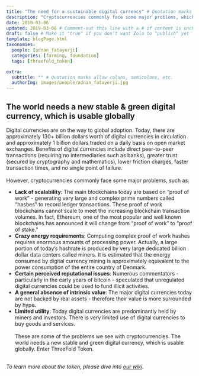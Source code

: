 ```yaml
---
title: "The need for a sustainable digital currency" # Quotation marks allow colons, semicolons, etc.
description: "Cryptocurrencies commonly face some major problems, which can be solved." # Quotation marks allow colons, semicolons, etc.
date: 2019-03-06
updated: 2019-03-06 # Comment-out this line with a # if content is unchanged
draft: false # Make it "true" if you don't want Zola to "publish" yet
template: blogPage.html
taxonomies:
  people: [adnan_fatayerji]
  categories: [farming, foundation]
  tags: [threefold_token]

extra:
  subtitle: "" # Quotation marks allow colons, semicolons, etc.
  authorImg: images/people/adnan_fatayerji.jpg
---
```


## The world needs a new stable & green digital currency, which is usable globally

Digital currencies are on the way to global adoption. Today, there are approximately 130+ billion dollars worth of digital currencies in circulation and approximately 1 billion dollars traded on a daily basis on open market exchanges. Benefits of digital currencies include direct peer-to-peer transactions (requiring no intermediaries such as banks), greater trust (secured by cryptography and mathematics), lower friction charges, faster transaction times, and no single point of failure.
<br/>
<br/>
However, cryptocurrencies commonly face some major problems, such as:
<br/>

- **Lack of scalability**: The main blockchains today are based on “proof of work” - generating very large and complex prime numbers called “hashes” to record ledger transactions. These proof of work blockchains cannot scale to meet the increasing blockchain transaction volumes. In fact, Ethereum, one of the most popular and well known blockchains has announced it will change from “proof of work” to “proof of stake.”
- **Crazy energy requirements**: Computing complex proof of work hashes requires enormous amounts of processing power. Actually, a large portion of today’s hashrate is produced by very large dedicated billion dollar data centers called miners. It is estimated that the energy consumed by digital currency mining is approximately equivalent to the power consumption of the entire country of Denmark.
- **Certain perceived reputational issues**: Numerous commentators - particularly in the early years of bitcoin - speculated that unregulated digital currencies could be used to fund illicit activities.
- **A general absence of intrinsic value**: The major digital currencies today are not backed by real assets - therefore their value is more surrounded by hype.
- **Limited utility**: Today digital currencies are predominantly held by miners and investors. There is very limited use of digital currencies to buy goods and services.
  <br/>
  <br/>
  These are some of the problems we see with cryptocurrencies. The world needs a new stable and green digital currency, which is usable globally. Enter ThreeFold Token.
  <br/>
  <br/>

_To learn more about the token, please dive into [our wiki](https://library.threefold.me/info/tfgrid/#/token)._
